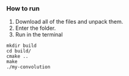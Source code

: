 ### How to run

1. Download all of the files and unpack them.
2. Enter the folder.
3. Run in the terminal
``` 
mkdir build
cd build/
cmake .. 
make
./my-convolution
```
